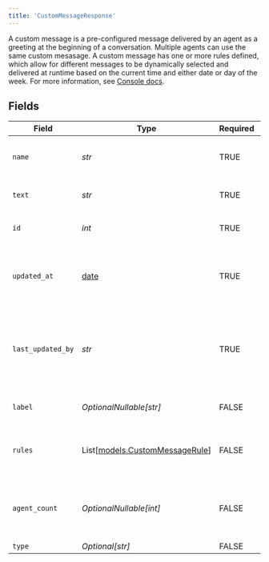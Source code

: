 ```yaml
---
title: 'CustomMessageResponse'
---
```


A custom message is a pre-configured message delivered by an agent as a greeting at the
beginning of a conversation. Multiple agents can use the same custom mesasage. A custom message
has one or more rules defined, which allow for different messages to be dynamically selected and
delivered at runtime based on the current time and either date or day of the week. For more 
information, see [Console docs](https://docs.syllable.ai/Resources/Messages).


## Fields

| Field                                                                      | Type                                                                       | Required                                                                   | Description                                                                | Example                                                                    |
| -------------------------------------------------------------------------- | -------------------------------------------------------------------------- | -------------------------------------------------------------------------- | -------------------------------------------------------------------------- | -------------------------------------------------------------------------- |
| `name`                                                                     | *str*                                                                      | TRUE                                                         | The name of the custom message                                             |                                                                            |
| `text`                                                                     | *str*                                                                      | TRUE                                                         | The text of the custom message                                             |                                                                            |
| `id`                                                                       | *int*                                                                      | TRUE                                                         | The ID of the custom message                                               |                                                                            |
| `updated_at`                                                               | [date](https://docs.python.org/3/library/datetime.html#date-objects)       | TRUE                                                         | Timestamp of the most recent update to the custom message                  |                                                                            |
| `last_updated_by`                                                          | *str*                                                                      | TRUE                                                         | The email address of the user who most recently updated the custom message | user@email.com                                                             |
| `label`                                                                    | *OptionalNullable[str]*                                                    | FALSE                                                         | The label of the custom message                                            |                                                                            |
| `rules`                                                                    | List[[models.CustomMessageRule](../models/custommessagerule.md)]           | FALSE                                                         | Rules for time-specific message variants                                   |                                                                            |
| `agent_count`                                                              | *OptionalNullable[int]*                                                    | FALSE                                                         | The number of agents using the custom message                              |                                                                            |
| `type`                                                                     | *Optional[str]*                                                            | FALSE                                                         | N/A                                                                        |                                                                            |